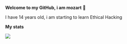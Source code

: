 **Welcome to my GitHub, i am mozart** 👋

I have 14 years old, i am starting to learn Ethical Hacking

**My stats**

![](https://github-readme-stats.vercel.app/api?username=mozart1337&show_icons=true&theme=city_lights)
